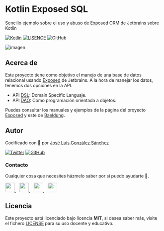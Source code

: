 # Kotlin Exposed SQL
Sencillo ejemplo sobre el uso y abuso de Exposed ORM de Jetbrains sobre Kotlin

[![Kotlin](https://img.shields.io/badge/Code-Kotlin-blueviolet)](https://kotlinlang.org/)
[![LISENCE](https://img.shields.io/badge/Lisence-MIT-green)]()
![GitHub](https://img.shields.io/github/last-commit/joseluisgs/Kotlin-Exposed-SQL)


![imagen](https://www.adesso-mobile.de/wp-content/uploads/2021/02/kotlin-einfu%CC%88hrung.jpg)

## Acerca de
Este proyecto tiene como objetivo el manejo de una base de datos relacional usando [Exposed](https://github.com/JetBrains/Exposed) de Jetbrains.
A la hora de manejar los datos, tenemos dos opciones en la API.
- API [DSL](https://github.com/JetBrains/Exposed/wiki/DSL): Domain Specific Languaje.
- API [DAO](https://github.com/JetBrains/Exposed/wiki/DAO): Como programación orientada a objetos.

Puedes consultar los manuales y ejemplos de la página del proyecto [Exposed](https://www.baeldung.com/kotlin/exposed-persistence) y este de [Baeldung](https://www.baeldung.com/kotlin/exposed-persistence).


## Autor
Codificado con :sparkling_heart: por [José Luis González Sánchez](https://twitter.com/joseluisgonsan)

[![Twitter](https://img.shields.io/twitter/follow/joseluisgonsan?style=social)](https://twitter.com/joseluisgonsan)
[![GitHub](https://img.shields.io/github/followers/joseluisgs?style=social)](https://github.com/joseluisgs)

### Contacto
<p>
  Cualquier cosa que necesites házmelo saber por si puedo ayudarte 💬.
</p>
<p>
    <a href="https://twitter.com/joseluisgonsan" target="_blank">
        <img src="https://i.imgur.com/U4Uiaef.png" 
    height="30">
    </a> &nbsp;&nbsp;
    <a href="https://github.com/joseluisgs" target="_blank">
        <img src="https://distreau.com/github.svg" 
    height="30">
    </a> &nbsp;&nbsp;
    <a href="https://www.linkedin.com/in/joseluisgonsan" target="_blank">
        <img src="https://upload.wikimedia.org/wikipedia/commons/thumb/c/ca/LinkedIn_logo_initials.png/768px-LinkedIn_logo_initials.png" 
    height="30">
    </a>  &nbsp;&nbsp;
    <a href="https://joseluisgs.github.io/" target="_blank">
        <img src="https://joseluisgs.github.io/favicon.png" 
    height="30">
    </a>
</p>


## Licencia

Este proyecto está licenciado bajo licencia **MIT**, si desea saber más, visite el fichero [LICENSE](./LICENSE) para su uso docente y educativo.